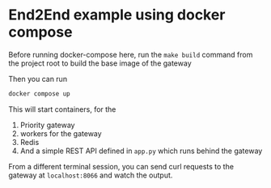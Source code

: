 # End2End example using docker compose 

Before running docker-compose here, run the `make build` command from the project root to build the base image of the gateway

Then you can run
```bash
docker compose up
```

This will start containers, for the 

1. Priority gateway
2. workers for the gateway
3. Redis 
4. And a simple REST API defined in `app.py` which runs behind the gateway

From a different terminal session, you can send curl requests to the gateway at `localhost:8066` and watch the output.
